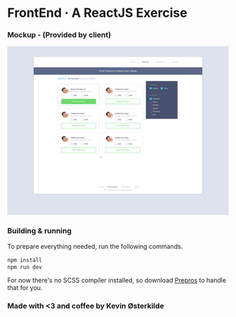 # FrontEnd &middot; A ReactJS Exercise

### Mockup - (Provided by client)

![Mockup of the design](https://raw.githubusercontent.com/Kosai106/FrontEnd/master/mockup.jpg)

### Building & running

To prepare everything needed, run the following commands.

```
npm install
npm run dev
```

For now there's no SCSS compiler installed, so download [Prepros](https://prepros.io/) to handle that for you.

### Made with <3 and coffee by Kevin Østerkilde
